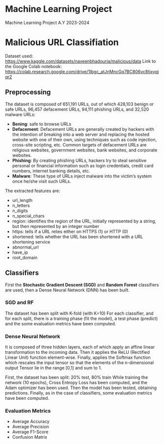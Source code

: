 # Machine Learning Project
Machine Learning Project A.Y 2023-2024

# Malicious URL Classifiation
Dataset used: https://www.kaggle.com/datasets/naveenbhadouria/malicious/data
Link to the Google Colab notebook: https://colab.research.google.com/drive/1Ibgc_atJnMncGq7BC806vc8tixyqjqr2

## Preprocessing
The dataset is composed of 651,191 URLs, out of which 428,103 benign or safe URLs, 96,457 defacement URLs, 94,111 phishing URLs, and 32,520 malware URLs:
* __Bening__: safe to browse URLs
* __Defacement__: Defacement URLs are generally created by hackers with the intention of breaking into a web server and replacing the hosted website with one of their own, using techniques such as code injection, cross-site scripting, etc. Common targets of defacement URLs are religious websites, government websites, bank websites, and corporate websites.​
* __Phishing__: By creating phishing URLs, hackers try to steal sensitive personal or financial information such as login credentials, credit card numbers, internet banking details, etc.​
* __Malware__: These type of URLs inject malware into the victim’s system once he/she visit such URLs.​

The extracted features are:
* url_length
* n_letters
* n_digits
* n_special_chars
* region: identifies the region of the URL, initially represented by a string, but then represented by an integer number
* https: tells if a URL relies either on HTTPS (1) or HTTP (0) 
* shortened: tells whether the URL has been shortened with a URL shortening service
* abnormal_url
* have_ip
* root_domain

## Classifiers
First the __Stochastic Gradient Descent (SGD)__ and __Random Forest__ classifiers are used, then a Dense Neural Network (DNN) has been built. 
### SGD and RF
The dataset has been split with K-fold (with K=10)
For each classifier, and for each split, there is a training phase (fit the model), a test phase (predict) and the some evaluation metrics have been computed.
### Dense Neural Network
It is composed of three hidden layers, each of which apply an affine linear transformation to the incoming data.
Then it applies the ReLU (Rectified Linear Unit) function element-wise.
Finally, applies the Softmax function which rescales the input tensor so that the elements of the n-dimensional output Tensor lie in the range [0,1] and sum to 1.


First, the dataset has been split: 20% test, 80% train
While training the network (10 epochs), Cross Entropy Loss has been computed, and the Adam optimizer has been used.
Then the model has been tested, obtaining predictions.
Finally, as in the case of classifiers, some evaluation metrics have been computed.

### Evaluation Metrics
* Average Accuracy
* Average Precision
* Average F1-Score
* Confusion Matrix
